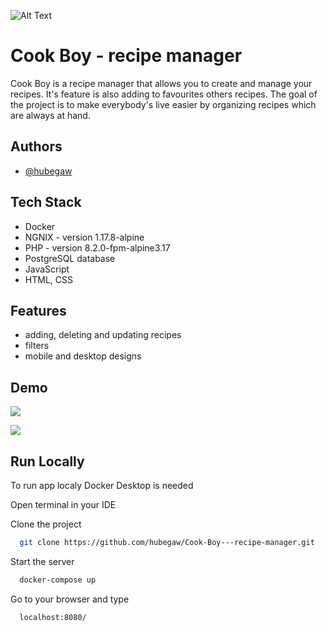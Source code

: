 
![Alt Text](https://github.com/hubegaw/Cook-Boy---recipe-manager/blob/main/ReadMeLogo.jpg)


# Cook Boy - recipe manager

Cook Boy is a recipe manager that allows you to create and manage your recipes.
It's feature is also adding to favourites others recipes.
The goal of the project is to make everybody's live easier by organizing recipes which are always at hand.


## Authors

- [@hubegaw](https://www.github.com/octokatherine)


## Tech Stack

- Docker
- NGNIX - version 1.17.8-alpine
- PHP - version 8.2.0-fpm-alpine3.17
- PostgreSQL database
- JavaScript
- HTML, CSS
## Features

- adding, deleting and updating recipes
- filters
- mobile and desktop designs


## Demo

![](https://github.com/hubegaw/Cook-Boy---recipe-manager/blob/main/demo-desktop.gif)

![](https://github.com/hubegaw/Cook-Boy---recipe-manager/blob/main/demo-mobile.gif)


## Run Locally

To run app localy Docker Desktop is needed

Open terminal in your IDE

Clone the project

```bash
  git clone https://github.com/hubegaw/Cook-Boy---recipe-manager.git
```

Start the server

```bash
  docker-compose up
```

Go to your browser and type

```bash
  localhost:8080/
```

